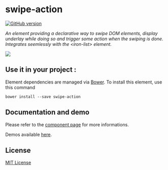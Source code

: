 # swipe-action

[![GitHub version](https://badge.fury.io/gh/vguillou%2Fswipe-action.svg)](https://badge.fury.io/gh/vguillou%2Fswipe-action)

_An element providing a declarative way to swipe DOM elements, display underlay while doing so and trigger some action when the swiping is done. Integrates seemlessly with the &lt;iron-list&gt; element._

![](https://https://github.com/vguillou/swipe-action/blob/master/res/swipe-action.gif)

## Use it in your project :

Element dependencies are managed via [Bower](http://bower.io/). To install this element,
use this command

    bower install --save swipe-action


## Documentation and demo

Please refer to the <a href="https://vguillou.github.io/webcomponents/swipe-action">component page</a> for more informations.

Demos available <a href="https://vguillou.github.io/webcomponents/swipe-action/demo">here</a>.


## License

[MIT License](https://github.com/vguillou/swipe-action/blob/master/LICENSE.md)
